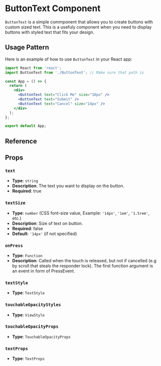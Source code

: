 # ButtonText Component

`ButtonText` is a simple commponent that allows you to create buttons with custom sized text. This is a usefuly component when you need to display buttons with styled text that fits your design.

## Usage Pattern

Here is an example of how to use `ButtonText` in your React app:

```jsx
import React from 'react';
import ButtonText from './ButtonText'; // Make sure that path is

const App = () => {
  return (
    <div>
      <ButtonText text="Click Me" size="18px" />
      <ButtonText text="Submit" />
      <ButtonText text="Cancel" size="14px" />
    </div>
  );
};

export default App;
```

## Reference

## Props

### `text`

- **Type**: `string`
- **Description**: The text you want to display on the button.
- **Required**: true

### `textSize`

- **Type**: `number` (CSS font-size value, Example: `'14px'`, `'1em'`, `'1.5rem'`, etc.)
- **Description**: Size of text on button.
- **Required**: false
- **Default**: `'14px'` (if not specified)

### `onPress`

- **Type**: `Function`
- **Description**: Called when the touch is released, but not if cancelled (e.g by scroll that
  steals the responder lock). The first function argument is an event in form of PressEvent.

### `textStyle`

- **Type**: `TextStyle`

### `touchableOpacityStyles`

- **Type**: `ViewStyle`

### `touchableOpacityProps`

- **Type**: `TouchableOpacityProps`

### `textProps`

- **Type**: `TextProps`
